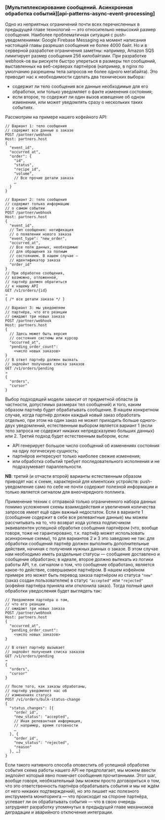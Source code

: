 ### [Мультиплексирование сообщений. Асинхронная обработка событий][api-patterns-async-event-processing]

Одно из неприятных ограничений почти всех перечисленных в предыдущей главе технологий — это относительно невысокий размер сообщения. Наиболее проблематичная ситуация с push-уведомлениями: Google Firebase Messaging на момент написания настоящей главы разрешал сообщения не более 4000 байт. Но и в серверной разработке ограничения заметны: например, Amazon SQS лимитирует размер сообщения 256 килобайтами. При разработке webhook-ов вы рискуете быстро упереться в размеры тел сообщений, выставленных на веб-серверах партнёров (например, в nginx по умолчанию разрешены тела запросов не более одного мегабайта). Это приводит нас к необходимости сделать два технических выбора:
  * содержит ли тело сообщения все данные необходимые для его обработки, или только уведомляет о факте изменения состояния;
  * если второе, то содержит ли один вызов извещение об одном изменении, или может уведомлять сразу о нескольких таких событиях.

Рассмотрим на примере нашего кофейного API:

```
// Вариант 1: тело сообщения
// содержит все данные о заказе
POST /partner/webhook
Host: partners.host
{
  "event_id",
  "occurred_at",
  "order": {
    "id",
    "status",
    "recipe_id",
    "volume",
    // Все прочие детали заказа
    …
  }
}
```
```
// Вариант 2: тело сообщения
// содержит только информацию
// о самом событии
POST /partner/webhook
Host: partners.host
{
  "event_id",
  // Тип сообщения: нотификация
  // о появлении нового заказа
  "event_type": "new_order",
  "occurred_at",
  // Все поля данных, необходимые
  // для обращения за полным
  // состоянием. В нашем случае —
  // идентификатор заказа
  "order_id"
}
// При обработке сообщения,
// возможно, отложенной,
// партнёр должен обратиться
// к нашему API
GET /v1/orders/{id}
→
{ /* все детали заказа */ }
```
```
// Вариант 3: мы уведомляем
// партнёра, что его реакции
// ожидают три новых заказа
POST /partner/webhook
Host: partners.host
{
  // Здесь может быть версия
  // состояния системы или курсор
  "occurred_at",
  "pending_order_count":
    <число новых заказов>
}
// В ответ партнёр должен вызвать
// эндпойнт получения списка заказов
GET /v1/orders/pending
→
{
  "orders",
  "cursor"
}
```

Выбор подходящей модели зависит от предметной области (в частности, допустимых размерах тел сообщений) и того, каким образом партнёр будет обрабатывать сообщение. В нашем конкретном случае, когда партнёр должен каждый новый заказ обработать отдельно, при этом на один заказ не может приходить больше одного-двух уведомлений, естественным выбором является вариант 1 (если тело запроса не содержит никаких непредсказуемо больших данных) или 2. Третий подход будет естественным выбором, если:
  * API генерирует большое число сообщений об изменениях состояния на одну логическую сущность;
  * партнёров интересуют только наиболее свежие изменения;
  * или обработка событий требует последовательного исполнения и не подразумевает параллельности.

**NB**: третий (и отчасти второй) варианты естественным образом приводят нас к схеме, характерной для клиентских устройств: push-уведомление само по себе не почти содержит полезной информации и только является сигналом для внеочередного поллинга.

Применение техник с отправкой только ограниченного набора данных помимо усложнения схемы взаимодействия и увеличения количества запросов имеет ещё один важный недостаток. Если в варианте 1 (сообщение содержит в себе все релевантные данные) мы можем рассчитывать на то, что возврат кода успеха подписчиком эквивалентен успешной обработке сообщения партнёром (что, вообще говоря, тоже не гарантировано, т.к. партнёр может использовать асинхронные схемы), то для вариантов 2 и 3 это заведомо не так: для обработки сообщений партнёр должен выполнить дополнительные действия, начиная с получения нужных данных о заказе. В этом случае нам необходимо иметь раздельные статусы — сообщение доставлено и сообщение обработано; в идеале, второе должно вытекать из логики работы API, т.е. сигналом о том, что сообщение обработано, является какое-то действие, совершаемое партнёром. В нашем кофейном примере это может быть перевод заказа партнёром из статуса `"new"` (заказ создан пользователем) в статус `"accepted"` или `"rejected"` (кофейня партнёра приняла или отклонила заказ). Тогда полный цикл обработки уведосления будет выглядеть так:

```
// Уведомляем партнёра о том,
// что его реакции
// ожидают три новых заказа
POST /partner/webhook
Host: partners.host
{
  "occurred_at",
  "pending_order_count":
    <число новых заказов>
}
```
```
// В ответ партнёр вызывает
// эндпойнт получения списка заказов
GET /v1/orders/pending
→
{
  "orders",
  "cursor"
}
```
```
// После того, как заказы обработаны,
// партнёр уведомляет нас об
// изменениях статуса
POST /v1/orders/bulk-status-change
{
  "status_changes": [{
    "order_id",
    "new_status": "accepted",
    // Иная релевантная информация,
    // например, время готовности
    …
  }, {
    "order_id",
    "new_status": "rejected",
    "reason"
  }, …]
}
```

Если такого нативного способа оповестить об успешной обработке события схема работы нашего API не предполагает, мы можем ввести эндпойнт который явно помечает сообщения прочитанными. Этот шаг, вообще говоря, необязательный (мы можем просто договориться о том, что это ответственность партнёра обрабатывать события и мы не ждём от него никаких подтверждений), но это лишает нас полезного инструмента мониторинга — что происходит на стороне партнёра, успевает ли он обрабатывать события — что в свою очередь затрудняет разработку упомянутых в предыдущей главе механизмов деградации и аварийного отключения интеграции.